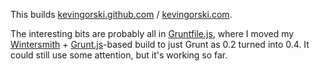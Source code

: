 This builds [kevingorski.github.com](http://github.com/kevingorski/kevingorski.github.com) / [kevingorski.com](http://kevingorski.com).

The interesting bits are probably all in [Gruntfile.js](Gruntfile.js), where I moved my [Wintersmith](http://github.com/jnordberg/wintersmith) + [Grunt.js](http://github.com/gruntjs/grunt)-based build to just Grunt as 0.2 turned into 0.4. It could still use some attention, but it's working so far.
